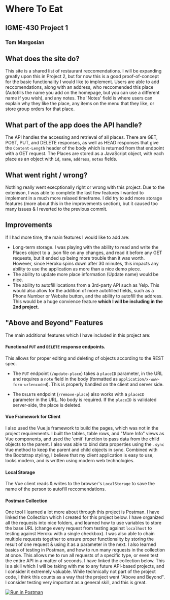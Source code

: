 # Where To Eat

## IGME-430 Project 1

### Tom Margosian



## What does the site do?

This site is a shared list of restaurant reccomendations.  I will be expanding greatly upon this in Project 2, but for now this is a good proof-of-concept for the basic functionality I would like to implement.  Users are able to add reccomendations, along with an address, who reccomended this place (Autofills the name you add on the homepage, but you can use a different name if you wish), and any notes.  The 'Notes' field is where users can explain why they like the place, any items on the menu that they like, or store group orders for that place.

## What part of the app does the API handle?

The API handles the accessing and retrieval of all places.  There are GET, POST, PUT, and DELETE responses, as well as HEAD responses that give the ```Content-Length``` header of the body which is returned from that endpoint with a GET request.  The Places are stored as a JavaScript object, with each place as an object with ```id```, ```name```, ```address```, ```notes``` fields.

## What went right / wrong?

Nothing really went execptionally right or wrong with this project.  Due to the extenison, I was able to complete the last few features I wanted to implement in a much more relaxed timeframe.  I did try to add more storage features (more about this in the improvements section), but it caused too many issues & I reverted to the previous commit.

## Improvements

If I had more time, the main features I would like to add are:

* Long-term storage.  I was playing with the ability to read and write the Places object to a .json file on any changes, and read it before any GET requests, but it ended up being more trouble than it was worth. However, since Heroku spins down after 30 minutes, this impacts any ability to use the application as more than a nice demo piece.
* The ability to update more place information (Update name) would be nice.
* The ability to autofill locations from a 3rd-party API such as Yelp.  This would also allow for the addition of more autofilled fields, such as a Phone Number or Website button, and the ability to autofill the address.  This would be a huge convience feature **which I will be including in the 2nd project**.

## "Above and Beyond" Features

The main additional features which I have included in this project are:

#### Functional ```PUT``` and ```DELETE``` response endpoints.

This allows for proper editing and deleting of objects according to the REST spec.

* The ```PUT``` endpoint (```/update-place```) takes a ```placeID``` parameter, in the URL and requires a ```note``` field in the body (formatted as ```application/x-www-form-urlencoded```).  This is properly handled on the client and server side.

* The ```DELETE``` endpoint (```/remove-place```) also works with a ```placeID``` parameter in the URL.  No body is required.  If the ```placeID``` is validated server-side, the place is deleted.

#### Vue Framework for Client

I also used the Vue.js framework to build the pages, which was not in the project requirements.  I built the tables, table rows, and "More Info" views as Vue components, and used the 'emit' function to pass data from the child objects to the parent.  I also was able to bind data properties using the ```.sync``` Vue method to keep the parent and child objects in sync.  Combined with the Bootstrap styling, I believe that my client application is easy to use, looks modern, and is written using modern web technologies.

#### Local Storage

The Vue client reads & writes to the browser's ```LocalStorage``` to save the name of the person to autofill reccomendations.

#### Postman Collection

One tool I learned a lot more about through this project is Postman.  I have linked the Collection which I created for this project below.  I have organized all the requests into nice folders, and learned how to use variables to store the base URL (change every request from testing against ```localhost``` to testing against Heroku with a single checkbox).  I was also able to chain multiple requests together to ensure proper functionality by storing the result of one request & using it as a parameter in the next.  I also learned basics of testing in Postman, and how to run many requests in the collection at once.  This allows me to run all requests of a specific type, or even test the entire API in a matter of seconds.  I have linked the collection below.  This is a skill which I will be taking with me to any future API-based projects, and I consider it extremely valuable. While technically not part of the project code, I think this counts as a way that the project went "Above and Beyond".  I consider testing very important as a general skill, and this is great.

[![Run in Postman](https://run.pstmn.io/button.svg)](https://app.getpostman.com/run-collection/adf210c76e53d5889b98)


